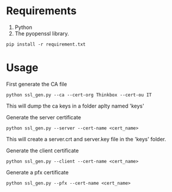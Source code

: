 # Requirements

1. Python
2. The pyopenssl library.

```
pip install -r requirement.txt
```

# Usage

First generate the CA file

```
python ssl_gen.py --ca --cert-org Thinkbox --cert-ou IT
```
This will dump the ca keys in a folder aplty named 'keys'

Generate the server certificate
```
python ssl_gen.py --server --cert-name <cert_name>
```

This will create a server.crt and server.key file in the 'keys' folder.

Generate the client certificate
```
python ssl_gen.py --client --cert-name <cert_name>
```

Generate a pfx certificate
```
python ssl_gen.py --pfx --cert-name <cert_name>
```

